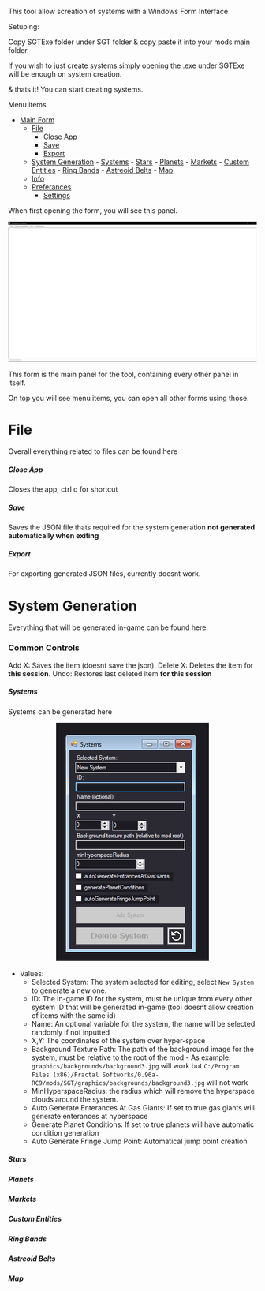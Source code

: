 This tool allow screation of systems with a Windows Form Interface

Setuping:

Copy SGTExe folder under SGT folder & copy paste it into your mods main folder.

If you wish to just create systems simply opening the .exe under SGTExe will be enough on system creation.

& thats it! You can start creating systems.

Menu items
- [Main Form](#MainForm)
  - [File](#File)
    - [Close App](#CloseApp)
    - [Save](#Save)
    - [Export](#Export)
  - [System Generation](#File)
        - [Systems](#Systems)
        - [Stars](#Stars)
        - [Planets](#Planets)
        - [Markets](#Markets)
        - [Custom Entities](#CustomEntities)
        - [Ring Bands](#RingBands)
        - [Astreoid Belts](#AstreoidBelts)
        - [Map](#Map)
  - [Info](#Info)
  - [Preferances](#Preferances)
    - [Settings](#Settings)


<h id="MainForm">When first opening the form, you will see this panel.</h>
<p align="center">
    <img src="./graphics/READMEImages/SGT_MainForm.png" alt="Main Form">
</p>
This form is the main panel for the tool, containing every other panel in itself.

On top you will see menu items, you can open all other forms using those.

<h1 id="File">File</h1>

Overall everything related to files can be found here

<h5 id="CloseApp">Close App</h5>

Closes the app, ctrl q for shortcut 

<h5 id="Save">Save</h5>

Saves the JSON file thats required for the system generation **not generated automatically when exiting**


<h5 id="Export">Export</h5>

For exporting generated JSON files, currently doesnt work.

<h1 id="SystemGeneration">System Generation</h1>

Everything that will be generated in-game can be found here.

<h3>Common Controls</h3>

Add X: Saves the item (doesnt save the json). 
Delete X: Deletes the item for **this session**.
Undo: Restores last deleted item **for this session**

<h5 id="Systems">Systems  </h5>

Systems can be generated here

<p align="center">
    <img src="./graphics/READMEImages/SGT_SystemsForm.png" alt="Main Form">
</p>

- Values: 
  - Selected System: The system selected for editing, select `New System` to generate a new one.
  - ID: The in-game ID for the system, must be unique from every other system ID that will be generated in-game (tool doesnt allow creation of items with the same id)
  - Name: An optional variable for the system, the name will be selected randomly if not inputted
  - X,Y: The coordinates of the system over hyper-space
  - Background Texture Path: The path of the background image for the system, must be relative to the root of the mod 
        - As example: `graphics/backgrounds/background3.jpg` will work but `C:/Program Files (x86)/Fractal Softworks/0.96a-RC9/mods/SGT/graphics/backgrounds/background3.jpg` will not work
  - MinHyperspaceRadius: the radius which will remove the hyperspace clouds around the system.
  - Auto Generate Enterances At Gas Giants: If set to true gas giants will generate enterances at hyperspace
  - Generate Planet Conditions: If set to true planets will have automatic condition generation
  - Auto Generate Fringe Jump Point: Automatical jump point creation

<h5 id="Stars">Stars  </h5>     



<h5 id="Planets">Planets  </h5>     
<h5 id="Markets">Markets  </h5>     
<h5 id="CustomEntities">Custom Entities  </h5>     
<h5 id="RingBands">Ring Bands  </h5>     
<h5 id="AstreoidBelts">Astreoid Belts  </h5>     
<h5 id="Map">Map </h5>     




